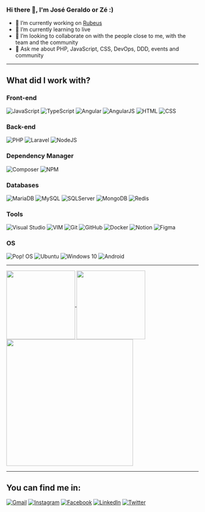 ### Hi there 👋, I'm José Geraldo or Zé :)

- 🔭 I’m currently working on [Rubeus](https://rubeus.com.br/)
- 🌱 I’m currently learning to live
- 👯 I’m looking to collaborate on with the people close to me, with the team and the community
- 💬 Ask me about PHP, JavaScript, CSS, DevOps, DDD, events and community 

---

## What did I work with?


### Front-end 

![JavaScript](https://img.shields.io/badge/JavaScript-F7DF1E?style=for-the-badge&logo=javascript&logoColor=black)
![TypeScript](https://img.shields.io/badge/TypeScript-007ACC?style=for-the-badge&logo=typescript&logoColor=white)
![Angular](https://img.shields.io/badge/Angular-DD0031?style=for-the-badge&logo=angular&logoColor=white)
![AngularJS](https://img.shields.io/badge/AngularJS-E23237?style=for-the-badge&logo=angularjs&logoColor=white)
![HTML](https://img.shields.io/badge/HTML-239120?style=for-the-badge&logo=html5&logoColor=white)
![CSS](https://img.shields.io/badge/CSS-239120?&style=for-the-badge&logo=css3&logoColor=white)


### Back-end 

![PHP](https://img.shields.io/badge/php-%23777BB4.svg?style=for-the-badge&logo=php&logoColor=white)
![Laravel](https://img.shields.io/badge/laravel-%23FF2D20.svg?style=for-the-badge&logo=laravel&logoColor=white)
![NodeJS](https://img.shields.io/badge/Node.js-43853D?style=for-the-badge&logo=node.js&logoColor=white)


### Dependency Manager

![Composer](https://img.shields.io/badge/Composer-9d7d54.svg?style=for-the-badge&logo=composer&logoColor=white)
![NPM](https://img.shields.io/badge/NPM-%23000000.svg?style=for-the-badge&logo=npm&logoColor=white)


### Databases

![MariaDB](https://img.shields.io/badge/MariaDB-003545?style=for-the-badge&logo=mariadb&logoColor=white)
![MySQL](https://img.shields.io/badge/mysql-%2300f.svg?style=for-the-badge&logo=mysql&logoColor=white)
![SQLServer](https://img.shields.io/badge/Microsoft_SQL_Server-CC2927?style=for-the-badge&logo=microsoft-sql-server&logoColor=white)
![MongoDB](https://img.shields.io/badge/MongoDB-%234ea94b.svg?style=for-the-badge&logo=mongodb&logoColor=white)
![Redis](https://img.shields.io/badge/redis-%23DD0031.svg?&style=for-the-badge&logo=redis&logoColor=white)


### Tools

![Visual Studio](https://img.shields.io/badge/Visual_Studio-5C2D91?style=for-the-badge&logo=visual%20studio&logoColor=white)
![VIM](https://img.shields.io/badge/VIM-%2311AB00.svg?&style=for-the-badge&logo=vim&logoColor=white)
![Git](https://img.shields.io/badge/GIT-E44C30?style=for-the-badge&logo=git&logoColor=white)
![GitHub](https://img.shields.io/badge/github-%23121011.svg?style=for-the-badge&logo=github&logoColor=white)
![Docker](https://img.shields.io/badge/docker-%230db7ed.svg?style=for-the-badge&logo=docker&logoColor=white)
![Notion](https://img.shields.io/badge/Notion-%23000000.svg?style=for-the-badge&logo=notion&logoColor=white)
![Figma](https://img.shields.io/badge/figma-%23F24E1E.svg?style=for-the-badge&logo=figma&logoColor=white)


### OS

![Pop! OS](https://img.shields.io/badge/Pop!_OS-48B9C7?style=for-the-badge&logo=Pop!_OS&logoColor=white)
![Ubuntu](https://img.shields.io/badge/Ubuntu-E95420?style=for-the-badge&logo=ubuntu&logoColor=white)
![Windows 10](https://img.shields.io/badge/Windows-0078D6?style=for-the-badge&logo=windows&logoColor=white)
![Android](https://img.shields.io/badge/Android-3DDC84?style=for-the-badge&logo=android&logoColor=white)

---

<a href="https://github.com/jgt-josegeraldo">
  <img align="center" height="180rem" src="https://github-readme-stats.vercel.app/api?username=jgt-josegeraldo&show_icons=true">
</a>
<a href="https://github.com/jgt-josegeraldo">
  <img align="center" height="180rem" src="https://github-readme-stats.vercel.app/api/top-langs/?username=jgt-josegeraldo&layout=compact&langs_count=6">
</a>
<a href="https://github.com/jgt-josegeraldo">
  <img align="center" height="332rem" src="https://github-readme-streak-stats.herokuapp.com?user=jgt-josegeraldo&theme=omn">
</a>

---

## You can find me in:

[![Gmail](https://img.shields.io/badge/jgt.josegeraldo@gmail.com-D14836?style=for-the-badge&logo=gmail&logoColor=white)](mailto:jgt.josegeraldo@gmail.com)
[![Instagram](https://img.shields.io/badge/jgt.josegeraldo-E4405F?style=for-the-badge&logo=instagram&logoColor=white)](https://www.instagram.com/jgt.josegeraldo/)
[![Facebook](https://img.shields.io/badge/josegeraldo.costa.129-1877F2?style=for-the-badge&logo=facebook&logoColor=white)](https://www.facebook.com/josegeraldo.costa.129)
[![LinkedIn](https://img.shields.io/badge/josegeraldocosta-0077B5?style=for-the-badge&logo=linkedin&logoColor=white)](https://www.linkedin.com/in/josegeraldocosta/)
[![Twitter](https://img.shields.io/badge/JgtJoseGeraldo-1DA1F2?style=for-the-badge&logo=twitter&logoColor=white)](https://twitter.com/JgtJoseGeraldo)
<!--
[![GitHub](https://img.shields.io/badge/jgt_josegeraldo-100000?style=for-the-badge&logo=github&logoColor=white)](https://github.com/jgt-josegeraldo)
[![TikTok](https://img.shields.io/badge/jgt.josegeraldo-000000?style=for-the-badge&logo=tiktok&logoColor=white)](https://www.tiktok.com/@jgt.josegeraldo)
-->

<!--
colocar mais coisas
versão em português e não apenas inglês
escrever e públicar ligado sobre essa questão de perfil - linkedin e medium em dois idiomas
----

**jgt-josegeraldo/jgt-josegeraldo** is a ✨ _special_ ✨ repository because its `README.md` (this file) appears on your GitHub profile.

Here are some ideas to get you started:

- 🔭 I’m currently working on [Rubeus](https://rubeus.com.br/)
- 🌱 I’m currently learning to live
- 👯 I’m looking to collaborate on ...
- 🤔 I’m looking for help with ...
- 💬 Ask me about ...
- 📫 How to reach me: ...
- 😄 Pronouns: ...
- ⚡ Fun fact: ...

https://shields.io/endpoint
https://github.com/Ileriayo/markdown-badges
https://www.creative-tim.com/blog/educational-tech/how-to-create-github-profile/
https://github.com/jtemporal
https://github.com/dantonrafael

Include infra and cloud (GCP, Kubernets)
-->
